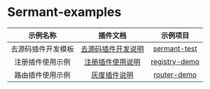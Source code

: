 # Sermant-examples

| 示例名称 | 插件文档 | 示例项目 | 
| :---: | :---: | :---: |
|去源码插件开发模板|[去源码插件开发说明](https://github.com/huaweicloud/Sermant/blob/develop/docs/dev-guide/Sermant去源码插件开发说明.md)|[sermant-test](./sermant-test)|
|注册插件使用示例|[注册插件使用说明](https://github.com/huaweicloud/Sermant/blob/develop/docs/user-guide/registry/document.md)|[registry-demo](./registry-demo)|
|路由插件使用示例|[灰度插件说明](https://github.com/huaweicloud/Sermant/blob/develop/docs/user-guide/router/document.md)|[router-demo](./router-demo)|